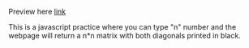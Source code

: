 Preview here [link](https://jemb4.github.io/NxN-matrix/)

This is a javascript practice where you can type "n" number and the webpage will return a n*n matrix with both diagonals printed in black.
